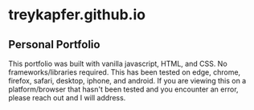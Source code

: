 # treykapfer.github.io
Personal Portfolio
-----
This portfolio was built with vanilla javascript, HTML, and CSS. No frameworks/libraries required.
This has been tested on edge, chrome, firefox, safari, desktop, iphone, and android.
If you are viewing this on a platform/browser that hasn't been tested and you encounter an error, please reach out and I will address.
